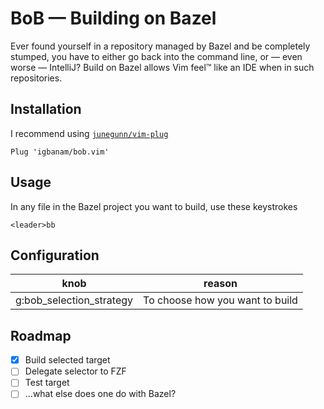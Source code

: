 # BoB — Building on Bazel

Ever found yourself in a repository managed by Bazel and be completely stumped,
you have to either go back into the command line, or — even worse — IntelliJ?
Build on Bazel allows Vim feel™ like an IDE when in such repositories.

## Installation

I recommend using [`junegunn/vim-plug`](https://github.com/junegunn/vim-plug)


    Plug 'igbanam/bob.vim'

## Usage

In any file in the Bazel project you want to build, use these keystrokes

    <leader>bb

## Configuration

| knob                     | reason                          |
| ---                      | ---                             |
| g:bob_selection_strategy | To choose how you want to build |

## Roadmap

- [x] Build selected target
- [ ] Delegate selector to FZF
- [ ] Test target
- [ ] …what else does one do with Bazel?
